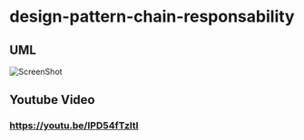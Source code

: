 # design-pattern-chain-responsability
## UML
![ScreenShot](https://raw.github.com/nayara-student/design-pattern-adapter/master/ChainResposability.png)

## Youtube Video

### https://youtu.be/IPD54fTzItI
